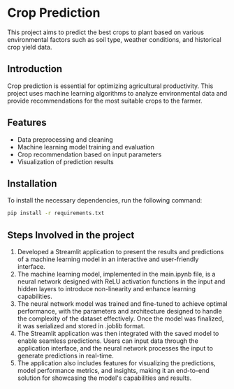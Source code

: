 # Crop Prediction

This project aims to predict the best crops to plant based on various environmental factors such as soil type, weather conditions, and historical crop yield data.


## Introduction
Crop prediction is essential for optimizing agricultural productivity. This project uses machine learning algorithms to analyze environmental data and provide recommendations for the most suitable crops to the farmer.

## Features
- Data preprocessing and cleaning
- Machine learning model training and evaluation
- Crop recommendation based on input parameters
- Visualization of prediction results

## Installation
To install the necessary dependencies, run the following command:
```bash
pip install -r requirements.txt
```

## Steps Involved in the project
1. Developed a Streamlit application to present the results and predictions of a machine learning model in an interactive and user-friendly interface. 
2. The machine learning model, implemented in the main.ipynb file, is a neural network designed with ReLU activation functions in the input and hidden layers to introduce non-linearity and enhance learning capabilities.
3. The neural network model was trained and fine-tuned to achieve optimal performance, with the parameters and architecture designed to handle the complexity of the dataset effectively. Once the model was finalized, it was serialized and stored in .joblib format.
4. The Streamlit application was then integrated with the saved model to enable seamless predictions. Users can input data through the application interface, and the neural network processes the input to generate predictions in real-time.
5.  The application also includes features for visualizing the predictions, model performance metrics, and insights, making it an end-to-end solution for showcasing the model's capabilities and results.